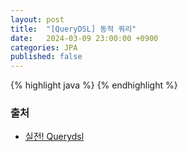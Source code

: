 ```yaml
---
layout: post
title:  "[QueryDSL] 동적 쿼리"
date:   2024-03-09 23:00:00 +0900
categories: JPA
published: false
---
```


{% highlight java %}
{% endhighlight %}

### 출처

- [실전! Querydsl](https://www.inflearn.com/course/querydsl-%EC%8B%A4%EC%A0%84)